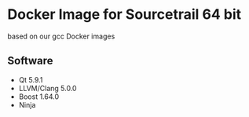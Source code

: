Docker Image for Sourcetrail 64 bit
===================================

based on our gcc Docker images

Software
--------

* Qt 5.9.1
* LLVM/Clang 5.0.0
* Boost 1.64.0
* Ninja
